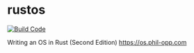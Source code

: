# rustos

[![Build Code](https://github.com/gky360/rustos/workflows/Build%20Code/badge.svg)](https://github.com/gky360/rustos/actions)

Writing an OS in Rust (Second Edition) https://os.phil-opp.com
